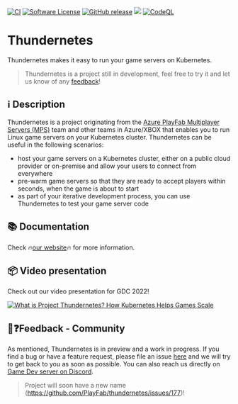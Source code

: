 [![CI](https://github.com/PlayFab/thundernetes/actions/workflows/main.yml/badge.svg)](https://github.com/PlayFab/thundernetes/actions/workflows/main.yml)
[![Software License](https://img.shields.io/badge/license-Apache-brightgreen.svg?style=flat-square)](LICENSE)
[![GitHub release](https://img.shields.io/github/release/playfab/thundernetes.svg)](https://github.com/playfab/thundernetes/releases)
![](https://img.shields.io/badge/status-beta-lightgreen.svg)
[![CodeQL](https://github.com/PlayFab/thundernetes/actions/workflows/codeql-analysis.yml/badge.svg)](https://github.com/PlayFab/thundernetes/actions/workflows/codeql-analysis.yml)

# Thundernetes

Thundernetes makes it easy to run your game servers on Kubernetes.

> Thundernetes is a project still in development, feel free to try it and let us know of any [feedback](#feedback---community)!

## ℹ️ Description

Thundernetes is a project originating from the [Azure PlayFab Multiplayer Servers (MPS)](https://docs.microsoft.com/gaming/playfab/features/multiplayer/servers/) team and other teams in Azure/XBOX that enables you to run Linux game servers on your Kubernetes cluster. Thundernetes can be useful in the following scenarios:

- host your game servers on a Kubernetes cluster, either on a public cloud provider or on-premise and allow your users to connect from everywhere
- pre-warm game servers so that they are ready to accept players within seconds, when the game is about to start
- as part of your iterative development process, you can use Thundernetes to test your game server code

## 📚 Documentation

Check 🔥[our website](https://playfab.github.io/thundernetes)🔥 for more information.

## 📦 Video presentation

Check out our video presentation for GDC 2022!

[![What is Project Thundernetes? How Kubernetes Helps Games Scale](https://img.youtube.com/vi/zwnUfq1ygic/0.jpg)](https://www.youtube.com/watch?v=zwnUfq1ygic)

## 💬❓Feedback - Community 

As mentioned, Thundernetes is in preview and a work in progress. If you find a bug or have a feature request, please file an issue [here](https://github.com/PlayFab/thundernetes/issues) and we will try to get back to you as soon as possible. You can also reach us directly on [Game Dev server on Discord](https://aka.ms/msftgamedevdiscord).

> Project will soon have a new name (https://github.com/PlayFab/thundernetes/issues/177)!